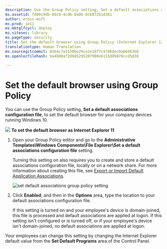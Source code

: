 ```yaml
---
description: Use the Group Policy setting, Set a default associations configuration file, to set the default browser for your company devices running Windows 10.
ms.assetid: f486c9db-0dc9-4cd6-8a0b-8cb872b1d361
author: eross-msft
ms.prod: ie11
ms.mktglfcycl: deploy
ms.sitesec: library
ms.pagetype: security
title: Set the default browser using Group Policy (Internet Explorer 11 for IT Pros)
translationtype: Human Translation
ms.sourcegitcommit: 0164c7a3150be29ce2e1077c4746dec0ab6463b6
ms.openlocfilehash: ba4b00af2d9d5295207900e6115d95070ccd5d38

---
```


# Set the default browser using Group Policy
You can use the Group Policy setting, **Set a default associations configuration file**, to set the default browser for your company devices running Windows 10.

 ![](images/wedge.gif) **To set the default browser as Internet Explorer 11**

1.  Open your Group Policy editor and go to the **Administrative Templates\\Windows Components\\File Explorer\\Set a default associations configuration file** setting.<p>
Turning this setting on also requires you to create and store a default associations configuration file, locally or on a network share. For more information about creating this file, see [Export or Import Default Application Associations]( http://go.microsoft.com/fwlink/p/?LinkId=618268).

    ![set default associations group policy setting](images/setdefaultbrowsergp.png)

2.  Click **Enabled**, and then in the **Options** area, type the location to your default associations configuration file.<p>
If this setting is turned on and your employee's device is domain-joined, this file is processed and default associations are applied at logon. If this setting isn't configured or is turned off, or if your employee's device isn't domain-joined, no default associations are applied at logon.

Your employees can change this setting by changing the Internet Explorer default value from the **Set Default Programs** area of the Control Panel.

 

 






<!--HONumber=Jun16_HO4-->


